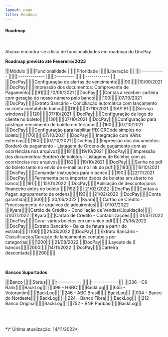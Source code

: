 ```yaml
---
layout: page
title: Roadmap
---
```


#### Roadmap

<br>

Abaixo encontra-se a lista de funcionalidades em roadmap do DocPay.

**Roadmap previsto até Fevereiro/2023**

|||Módulo             ||||||Funcionalidade                    ||||||Prioridade    ||||||Liberação     |||
|||:------------      ||||||:-------------                    ||||||:---------    ||||||:------------ |||
|||DocPay||||||Configuração de alertas de vencimento||||||90||||||10/09/2021
|||DocPay||||||Impressão dos documentos: Comprovante de Pagamento||||||91||||||10/09/2021
|||DocPay||||||Contas a receber: carteira com geração do nosso número pelo banco||||||100||||||07/10/2021
|||DocPay||||||Extrato Bancário - Conciliação automática com lançamento na conta contábil do banco||||||110||||||07/10/2021
|||SAP B1||||||Serviço windows||||||120||||||07/10/2021
|||DocPay||||||Configuração de logo do cliente no boleto||||||130||||||07/10/2021
|||DocPay||||||Configuração para postegar vencimento de boleto em feriados||||||160||||||07/10/2021
|||DocPay||||||Configuração para habilitar PIX QRCode simples no boleto||||||170||||||07/10/2021
|||DocPay||||||Integração com VANs externas||||||180||||||07/10/2021
|||DocPay||||||Impressão dos documentos: Borderô de pagamento - Listagem de Ordens de pagamento com as ocorrências nos arquivos||||||181||||||19/10/2021
|||DocPay||||||Impressão dos documentos: Borderô de boletos - Listagens de Boletos com as ocorrências nos arquivos||||||182||||||19/10/2021
|||DocPay||||||Senha no pdf do boleto tanto no envio de e-mail ou no link do pdf||||||183||||||19/10/2021
|||DocPay||||||Comandar instruções para o banco||||||190||||||22/11/2021
|||DocPay||||||Ferramenta para importar dados de boletos em aberto no banco||||||191|||||| 15/01/2022
|||DocPay||||||Aplicação de desconto/juros financeiro antes do boleto||||||192|||||| 21/02/2022
|||DocPay||||||Contas a Pagar: agrupamento de ordens||||||193||||||21/02/2022
|||DocPay||||||Conta garantida||||||300|||||| 30/05/2022
|||Kyara||||||Cartão de Crédito - Processamento de arquivos de adquirentes|||||| 01/07/2022
|||Kyara||||||Cartão de Crédito - Conciliação de Vendas/Liquidação|||||| 01/07/2022
|||Kyara||||||Cartão de Crédito - Contabilizações|||||| 01/07/2022
|||DocPay||||||Gerar vários boletos em um unico pdf|||||| 21/08/2022
|||DocPay||||||Extrato Bancário - Baixa de fatura a partir do extrato||||||1100||||||21/08/2022
|||DocPay||||||Extrato Bancário - Classificação/Geração de lançamentos contábeis por categorias||||||1200||||||21/08/2022
|||DocPay||||||Layouts de 6 bancos||||||2000||||||14/11/2022
|||DocPay||||||Carteira descontada||||||200||||||

<br>

**Bancos Suportados**

|||Banco             ||||||Status|||
|||:------------      ||||||:-------------|||
|||336 - C6 Bank||||||BackLog|||
|||399 - HSBC||||||BackLog|||
|||655 - Votorantim||||||BackLog|||
|||246 - ABC Brasil||||||BackLog|||
|||004 - Banco do Nordeste||||||BackLog|||
|||224 - Banco Fibra||||||BackLog|||
|||212 - Banco Original||||||BackLog|||
|||752 - BNP Paribas||||||BackLog|||

<br>
<br>
<br>
*\* Última atualização: 14/11/2022*
